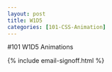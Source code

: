 ```yaml
---
layout: post
title: W1D5
categories: [101-CSS-Animation]
---
```


#101 W1D5 Animations


{% include email-signoff.html %}
